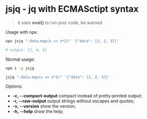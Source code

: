 # jsjq - jq with ECMASctipt syntax

> it uses **eval()** to run your code, be warned

Usage with npx:
```bash
npx jsjq ".data.map(x => x*2)" '{"data": [1, 2, 3]}'

# output: [2, 4, 6]
```

Normal usage:
```bash
npm i -g jsjq 

jsjq ".data.map(x => x*2)" '{"data": [1, 2, 3]}'
```

Options:

- **-c, --compact-output**    compact instead of pretty-printed output;
- **-r, --raw-output**        output strings without escapes and quotes;
- **-v, --version** 		  show the version;
- **-h, --help**	          show the help;